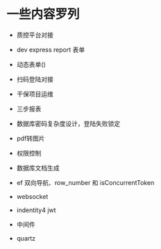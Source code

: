 # 一些内容罗列

* 质控平台对接
* dev express report 表单
* 动态表单()
* 扫码登陆对接
* 干保项目运维
* 三步报表
* 数据库密码复杂度设计，登陆失败锁定
* pdf转图片
* 权限控制
* 数据库文档生成
* ef 
双向导航、row_number 和 isConcurrentToken

* websocket
* indentity4 jwt
* 中间件
* quartz

